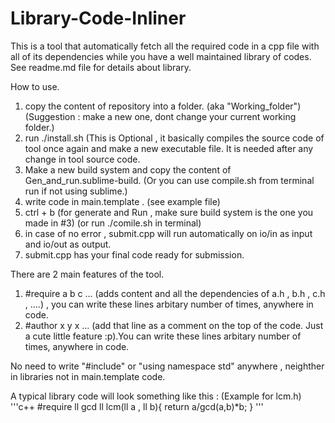 # Library-Code-Inliner
This is a tool that automatically fetch all the required code in a cpp file with all of its dependencies while you have a well maintained library of codes. See readme.md file for details about library.

How to use.
1. copy the content of repository into a folder. (aka "Working_folder") (Suggestion : make a new one, dont change your current working folder.)
2. run ./install.sh (This is Optional , it basically compiles the source code of tool once again and make a new executable file. It is needed after any change in tool source code.
3. Make a new build system and copy the content of Gen_and_run.sublime-build. (Or you can use compile.sh from terminal run if not using sublime.)
4. write code in main.template . (see example file)
5. ctrl + b (for generate and Run , make sure build system is the one you made in #3) (or run ./comile.sh in terminal)
6. in case of  no error , submit.cpp will run automatically on io/in as input and io/out as output. 
6. submit.cpp has your final code ready for submission.

There are 2 main features of the tool.
1. #require a b c ... (adds content and all the dependencies of a.h , b.h , c.h , ....) , you can write these lines arbitary number of times, anywhere in code.
2. #author x y x ... (add that line as a comment on the top of the code. Just a cute little feature :p).You can write these lines arbitary number of times, anywhere in code.

No need to write "#include" or "using namespace std" anywhere , neighther in libraries not in main.template code.

A typical library code will look something like this :
 (Example for lcm.h) 
'''c++
#require ll gcd
ll lcm(ll a , ll b){
  return a/gcd(a,b)*b;
}
'''
